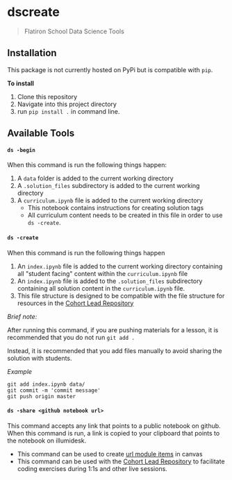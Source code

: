 # dscreate
> Flatiron School Data Science Tools

## Installation
This package is not currently hosted on PyPi but is compatible with `pip`. 

**To install**
1. Clone this repository 
2. Navigate into this project directory
3. run `pip install .` in command line.


## Available Tools
#### `ds -begin`
When this command is run the following things happen:
1. A `data` folder is added to the current working directory
2. A `.solution_files` subdirectory is added to the current working directory
3. A `curriculum.ipynb` file is added to the current working directory
   - This notebook contains instructions  for creating solution tags
   - All curriculum content needs to be created in this file in order to use `ds -create`.

#### `ds -create`
When this command is run the following things happen
1. An `index.ipynb` file is added to the current working directory containing all "student facing" content within the `curriculum.ipynb` file
2. An `index.ipynb` file is added to the `.solution_files` subdirectory containing all solution content in the `curriculum.ipynb` file.
3. This file structure is designed to be compatible with the file structure for resources in the [Cohort Lead Repository](https://github.com/learn-co-students/cohort-lead-repository)

*Brief note:*

After running this command, if you are pushing materials for a lesson, it is recommended that you do not run `git add .`

Instead, it is recommended that you add files manually to avoid sharing the solution with students. 

*Example*
```
git add index.ipynb data/
git commit -m 'commit message'
git push origin master
```


#### `ds -share <github notebook url>`
This command accepts any link that points to a public notebook on github. When this command is run, a link is copied to your clipboard that points to the notebook on illumidesk. 
- This command can be used to create [url module items](https://community.canvaslms.com/t5/Instructor-Guide/How-do-I-add-an-external-URL-as-a-module-item/ta-p/967) in canvas
- This command can be used with the [Cohort Lead Repository](https://github.com/learn-co-students/cohort-lead-repository) to facilitate coding exercises during 1:1s and other live sessions.


